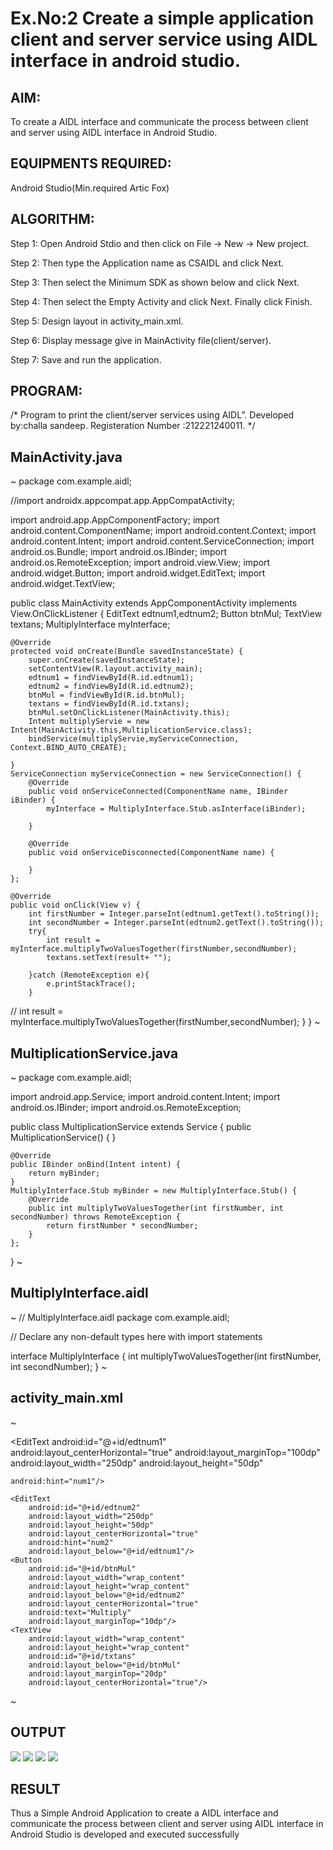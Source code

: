 # Ex.No:2 Create a simple application client and server service using AIDL interface in android studio.


## AIM:

To create a AIDL interface and communicate the process between client and server using AIDL interface in Android Studio.

## EQUIPMENTS REQUIRED:

Android Studio(Min.required Artic Fox)

## ALGORITHM:

Step 1: Open Android Stdio and then click on File -> New -> New project.

Step 2: Then type the Application name as CSAIDL and click Next. 

Step 3: Then select the Minimum SDK as shown below and click Next.

Step 4: Then select the Empty Activity and click Next. Finally click Finish.

Step 5: Design layout in activity_main.xml.

Step 6: Display message give in MainActivity file(client/server).

Step 7: Save and run the application.

## PROGRAM:

/*
Program to print the client/server services using AIDL”.
Developed by:challa sandeep.
Registeration Number :212221240011.
*/

## MainActivity.java
~
package com.example.aidl;

//import androidx.appcompat.app.AppCompatActivity; 

import android.app.AppComponentFactory;
import android.content.ComponentName;
import android.content.Context;
import android.content.Intent;
import android.content.ServiceConnection;
import android.os.Bundle;
import android.os.IBinder;
import android.os.RemoteException;
import android.view.View;
import android.widget.Button;
import android.widget.EditText;
import android.widget.TextView;

public class MainActivity extends AppComponentActivity implements View.OnClickListener {
    EditText edtnum1,edtnum2;
    Button btnMul;
    TextView textans;
    MultiplyInterface myInterface;

    @Override
    protected void onCreate(Bundle savedInstanceState) {
        super.onCreate(savedInstanceState);
        setContentView(R.layout.activity_main);
        edtnum1 = findViewById(R.id.edtnum1);
        edtnum2 = findViewById(R.id.edtnum2);
        btnMul = findViewById(R.id.btnMul);
        textans = findViewById(R.id.txtans);
        btnMul.setOnClickListener(MainActivity.this);
        Intent multiplyServie = new Intent(MainActivity.this,MultiplicationService.class);
        bindService(multiplyServie,myServiceConnection, Context.BIND_AUTO_CREATE);

    }
    ServiceConnection myServiceConnection = new ServiceConnection() {
        @Override
        public void onServiceConnected(ComponentName name, IBinder iBinder) {
            myInterface = MultiplyInterface.Stub.asInterface(iBinder);

        }

        @Override
        public void onServiceDisconnected(ComponentName name) {

        }
    };

    @Override
    public void onClick(View v) {
        int firstNumber = Integer.parseInt(edtnum1.getText().toString());
        int secondNumber = Integer.parseInt(edtnum2.getText().toString());
        try{
            int result = myInterface.multiplyTwoValuesTogether(firstNumber,secondNumber);
            textans.setText(result+ "");

        }catch (RemoteException e){
            e.printStackTrace();
        }
//        int result = myInterface.multiplyTwoValuesTogether(firstNumber,secondNumber);
    }
}
~
## MultiplicationService.java
~
package com.example.aidl;

import android.app.Service;
import android.content.Intent;
import android.os.IBinder;
import android.os.RemoteException;

public class MultiplicationService extends Service {
    public MultiplicationService() {
    }

    @Override
    public IBinder onBind(Intent intent) {
        return myBinder;
    }
    MultiplyInterface.Stub myBinder = new MultiplyInterface.Stub() {
        @Override
        public int multiplyTwoValuesTogether(int firstNumber, int secondNumber) throws RemoteException {
            return firstNumber * secondNumber;
        }
    };
}
~
## MultiplyInterface.aidl
~
// MultiplyInterface.aidl
package com.example.aidl;

// Declare any non-default types here with import statements

interface MultiplyInterface {
  int multiplyTwoValuesTogether(int firstNumber, int secondNumber);
}
~
## activity_main.xml
~
<?xml version="1.0" encoding="utf-8"?>
<RelativeLayout xmlns:android="http://schemas.android.com/apk/res/android"
    xmlns:app="http://schemas.android.com/apk/res-auto"
    xmlns:tools="http://schemas.android.com/tools"
    android:layout_width="match_parent"
    android:layout_height="match_parent"
    tools:context=".MainActivity">
<EditText
    android:id="@+id/edtnum1"
    android:layout_centerHorizontal="true"
    android:layout_marginTop="100dp"
    android:layout_width="250dp"
    android:layout_height="50dp"

    android:hint="num1"/>

    <EditText
        android:id="@+id/edtnum2"
        android:layout_width="250dp"
        android:layout_height="50dp"
        android:layout_centerHorizontal="true"
        android:hint="num2"
        android:layout_below="@+id/edtnum1"/>
    <Button
        android:id="@+id/btnMul"
        android:layout_width="wrap_content"
        android:layout_height="wrap_content"
        android:layout_below="@+id/edtnum2"
        android:layout_centerHorizontal="true"
        android:text="Multiply"
        android:layout_marginTop="10dp"/>
    <TextView
        android:layout_width="wrap_content"
        android:layout_height="wrap_content"
        android:id="@+id/txtans"
        android:layout_below="@+id/btnMul"
        android:layout_marginTop="20dp"
        android:layout_centerHorizontal="true"/>


</RelativeLayout>
~

## OUTPUT
![](1.png)
![](2.png)
![](3.png)
![](4.png)



## RESULT
Thus a Simple Android Application to create a AIDL interface and communicate the process between client and server using AIDL interface in Android Studio is developed and executed successfully
